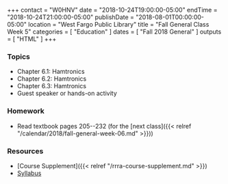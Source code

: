+++
contact = "W0HNV"
date = "2018-10-24T19:00:00-05:00"
endTime = "2018-10-24T21:00:00-05:00"
publishDate = "2018-08-01T00:00:00-05:00"
location = "West Fargo Public Library"
title = "Fall General Class Week 5"
categories = [ "Education" ]
dates = [ "Fall 2018 General" ]
outputs = [ "HTML" ]
+++
### Topics

* Chapter 6.1: Hamtronics
* Chapter 6.2: Hamtronics
* Chapter 6.3: Hamtronics
* Guest speaker or hands-on activity

### Homework

* Read textbook pages 205--232 (for the [next class]({{< relref "/calendar/2018/fall-general-week-06.md" >}}))

### Resources

* [Course Supplement]({{< relref "/rrra-course-supplement.md" >}})
* [Syllabus](/s/fXT3KpheEuGOXBG)
